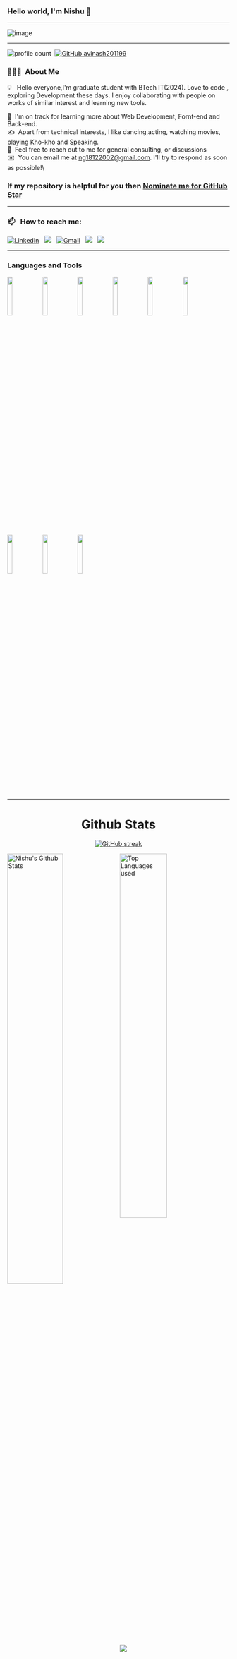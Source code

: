 ### Hello world, I'm Nishu  👋 

-----

<p align="center">
 
![image](https://user-images.githubusercontent.com/61057666/169029838-74df663d-2e62-4d77-bdff-b43f7d63f00f.png)

</p>

-----

![profile count](https://komarev.com/ghpvc/?username=Nishu188&color=red)&nbsp;
[![GitHub avinash201199](https://img.shields.io/github/followers/Nishu188?label=follow&style=social)](https://github.com/Nishu188)&nbsp;
### 👨🏻‍💻 &nbsp;About Me

💡 &nbsp; Hello everyone,I'm graduate student with BTech IT(2024). Love to code  , exploring Development these days. I enjoy collaborating with people on works of similar interest and learning new tools. 

🌱 &nbsp;I'm on track for learning more about Web Development, Fornt-end and Back-end.\
✍️ &nbsp;Apart from technical interests, I like dancing,acting, watching movies, playing Kho-kho and Speaking.\
💬 &nbsp;Feel free to reach out to me for general consulting, or discussions \
✉️ &nbsp;You can email me at ng18122002@gmail.com. I'll try to respond as soon as possible!\
<!-- 📄 &nbsp;You can check my [Resume](https://drive.google.com/file/d/1v5f_6yPmzy0rJQyA_pXtUQ6s663wsk4i/view?usp=sharing) for more details about my work experience. -->

### If my repository is helpful for you then [Nominate me for GitHub Star](https://stars.github.com/nominate/)

-----
### 📫 &nbsp; How to reach me:



<a href="https://www.linkedin.com/in/nishu-gupta-1326931ba/"><img alt="LinkedIn" src="https://img.shields.io/badge/linkedin%20-%230077B5.svg?&style=flat&logo=linkedin&logoColor=white"/></a> &nbsp;
<a href="https://www.codechef.com/users/nasa_18"><img src="https://img.shields.io/badge/-CodeChef-E4405F?style=flat&logo=CodeChef&logoColor=white"/></a> &nbsp;
<a href="mailto:ng18122002@gmail.com"><img alt="Gmail" src="https://img.shields.io/badge/Gmail-D14836?style=flat&logo=gmail&logoColor=white" /></a> &nbsp;
<a href="https://www.codingninjas.com/codestudio/profile/78fa6aac-520b-408d-aca6-fa3f51864c39"><img src="https://img.shields.io/badge/-CodingNinjas-E4405F?style=flat&logo=CodingNinjas&logoColor=white"/></a> &nbsp;
<a href="https://leetcode.com/nasa_18/"><img src="https://img.shields.io/badge/-LeetCode-E4405F?style=flat&logo=LeetCode&logoColor=white"/></a> &nbsp;

-----  








<!-- <h1 align="center">Projects</h1>

</div>
<div  align="center">
 
  <img src="https://github-readme-stats.vercel.app/api/pin/?username=Nishu188&repo=Nishu188&show_icons=true&theme=great-gatsby" > 

<img src="https://github-readme-stats.vercel.app/api/pin/?username=Nishu188&repo=Movie-rating&show_icons=true&theme=great-gatsby" >


 <img src="https://github-readme-stats.vercel.app/api/pin/?username=Nishu188&repo=guessing-game&show_icons=true&theme=great-gatsby" >




  <img src="https://github-readme-stats.vercel.app/api/pin/?username=Nishu188&repo=Programming-&show_icons=true&theme=great-gatsby"> 
  

  <img src="https://github-readme-stats.vercel.app/api/pin/?username=Nishu188&repo=AI-chatbot&show_icons=true&theme=great-gatsby"> 
  

  <img src="https://github-readme-stats.vercel.app/api/pin/?username=Nishu188&repo=TFF&show_icons=true&theme=great-gatsby">
  
</div>
 -->


### Languages and Tools

<p>
 
 
  <code><img width="15%" src="https://img.shields.io/badge/-cplusplus-E4405F?style=flat&logo=cplusplus&logoColor=white"></code>
 <code><img width="15%" src="https://www.vectorlogo.zone/logos/reactjs/reactjs-ar21.svg"></code>
  <code><img width="15%" src="https://www.vectorlogo.zone/logos/javascript/javascript-horizontal.svg"></code>
  <code><img width="15%" src="https://www.vectorlogo.zone/logos/netlify/netlify-ar21.svg"></code>
 <code><img width="15%" src="https://www.vectorlogo.zone/logos/w3_html5/w3_html5-ar21.svg"></code>
 <code><img width="15%" src="https://www.vectorlogo.zone/logos/w3_css/w3_css-ar21.svg"></code>
  <code><img width="15%" src="https://www.vectorlogo.zone/logos/javascript/javascript-horizontal.svg"></code>
  <code><img width="15%" src="https://www.vectorlogo.zone/logos/getbootstrap/getbootstrap-ar21.svg"></code>
  <code><img width="15%" src="https://www.vectorlogo.zone/logos/git-scm/git-scm-ar21.svg"></code>
   
 
 
 -----
  
</p>



<h1 align="center">Github Stats</h1>

<div align="center">
  
[![GitHub streak](https://github-readme-streak-stats.herokuapp.com/?user=Nishu188&theme=highcontrast)](https://github.com/DenverCoder1/github-readme-streak-stats)

 </div>
 
 
<img align="left" alt="Nishu's Github Stats" src="https://github-readme-stats.vercel.app/api?username=Nishu188&&show_icons=true&theme=dark" width="50%" />
<img alt="Top Languages used" src="https://github-readme-stats.vercel.app/api/top-langs/?username=Nishu188&layout=compact&theme=dark" width="46%" />
<br>
<img src="https://activity-graph.herokuapp.com/graph?username=Nishu188&theme=xcode">



